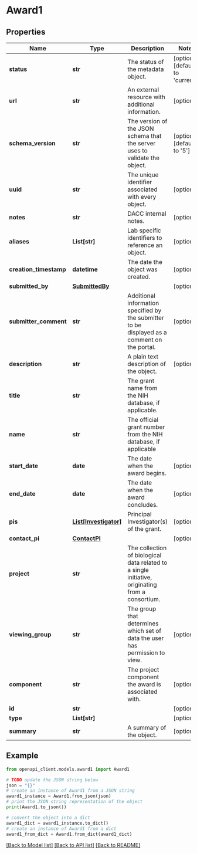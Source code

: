 # Award1


## Properties

Name | Type | Description | Notes
------------ | ------------- | ------------- | -------------
**status** | **str** | The status of the metadata object. | [optional] [default to 'current']
**url** | **str** | An external resource with additional information. | [optional] 
**schema_version** | **str** | The version of the JSON schema that the server uses to validate the object. | [optional] [default to '5']
**uuid** | **str** | The unique identifier associated with every object. | [optional] 
**notes** | **str** | DACC internal notes. | [optional] 
**aliases** | **List[str]** | Lab specific identifiers to reference an object. | [optional] 
**creation_timestamp** | **datetime** | The date the object was created. | [optional] 
**submitted_by** | [**SubmittedBy**](SubmittedBy.md) |  | [optional] 
**submitter_comment** | **str** | Additional information specified by the submitter to be displayed as a comment on the portal. | [optional] 
**description** | **str** | A plain text description of the object. | [optional] 
**title** | **str** | The grant name from the NIH database, if applicable. | 
**name** | **str** | The official grant number from the NIH database, if applicable | 
**start_date** | **date** | The date when the award begins. | [optional] 
**end_date** | **date** | The date when the award concludes. | [optional] 
**pis** | [**List[Investigator]**](Investigator.md) | Principal Investigator(s) of the grant. | [optional] 
**contact_pi** | [**ContactPI**](ContactPI.md) |  | [optional] 
**project** | **str** | The collection of biological data related to a single initiative, originating from a consortium. | 
**viewing_group** | **str** | The group that determines which set of data the user has permission to view. | [optional] 
**component** | **str** | The project component the award is associated with. | [optional] 
**id** | **str** |  | [optional] 
**type** | **List[str]** |  | [optional] 
**summary** | **str** | A summary of the object. | [optional] 

## Example

```python
from openapi_client.models.award1 import Award1

# TODO update the JSON string below
json = "{}"
# create an instance of Award1 from a JSON string
award1_instance = Award1.from_json(json)
# print the JSON string representation of the object
print(Award1.to_json())

# convert the object into a dict
award1_dict = award1_instance.to_dict()
# create an instance of Award1 from a dict
award1_from_dict = Award1.from_dict(award1_dict)
```
[[Back to Model list]](../README.md#documentation-for-models) [[Back to API list]](../README.md#documentation-for-api-endpoints) [[Back to README]](../README.md)


